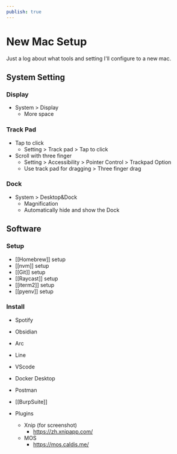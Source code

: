 ```yaml
---
publish: true
---
```



# New Mac Setup

Just a log about what tools and setting I'll configure to a new mac.

## System Setting
### Display
- System > Display
	- More space
### Track Pad 
- Tap to click
	- Setting > Track pad > Tap to click
- Scroll with three finger
	- Setting > Accessibility > Pointer Control > Trackpad Option 
	- Use track pad for dragging > Three finger drag
### Dock
- System > Desktop&Dock
	-  Magnification
	- Automatically hide and show the Dock

## Software
### Setup
- [[Homebrew]] setup
- [[nvm]] setup
- [[Git]] setup
- [[Raycast]] setup
- [[iterm2]] setup
- [[pyenv]] setup
### Install
- Spotify
- Obsidian
- Arc
- Line
- VScode
- Docker Desktop
- Postman
- [[BurpSuite]]

- Plugins
	- Xnip (for screenshot)
		- https://zh.xnipapp.com/
	- MOS
		- https://mos.caldis.me/